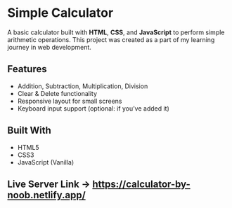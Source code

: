 # Simple Calculator

A basic calculator built with **HTML**, **CSS**, and **JavaScript** to perform simple arithmetic operations. This project was created as a part of my learning journey in web development.

## Features

- Addition, Subtraction, Multiplication, Division
- Clear & Delete functionality
- Responsive layout for small screens
- Keyboard input support (optional: if you’ve added it)

## Built With

- HTML5
- CSS3
- JavaScript (Vanilla)

## Live Server Link -> https://calculator-by-noob.netlify.app/